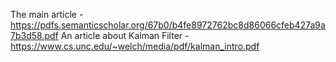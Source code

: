 The main article - https://pdfs.semanticscholar.org/67b0/b4fe8972762bc8d86066cfeb427a9a7b3d58.pdf
An article about Kalman Filter - https://www.cs.unc.edu/~welch/media/pdf/kalman_intro.pdf
